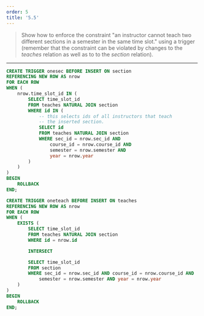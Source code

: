 ```yaml
---
order: 5
title: '5.5'
---
```

> Show how to enforce the constraint "an instructor cannot teach two different 
> sections in a semester in the same time slot." using a trigger (remember that the 
> constraint can be violated by changes to the _teaches_ relation as well as to 
> to the _section_ relation). 

--------------------------------

```sql
CREATE TRIGGER onesec BEFORE INSERT ON section
REFERENCING NEW ROW AS nrow
FOR EACH ROW
WHEN (
    nrow.time_slot_id IN (
        SELECT time_slot_id
        FROM teaches NATURAL JOIN section
        WHERE id IN (
            -- this selects ids of all instructors that teach
            -- the inserted section.
            SELECT id
            FROM teaches NATURAL JOIN section
            WHERE sec_id = nrow.sec_id AND 
                course_id = nrow.course_id AND
                semester = nrow.semester AND 
                year = nrow.year
        )
    )
)
BEGIN
    ROLLBACK
END;

CREATE TRIGGER oneteach BEFORE INSERT ON teaches 
REFERENCING NEW ROW AS nrow
FOR EACH ROW
WHEN (
    EXISTS (
        SELECT time_slot_id
        FROM teaches NATURAL JOIN section
        WHERE id = nrow.id

        INTERSECT

        SELECT time_slot_id
        FROM section
        WHERE sec_id = nrow.sec_id AND course_id = nrow.course_id AND 
            semester = nrow.semester AND year = nrow.year
    )
)
BEGIN 
    ROLLBACK
END;
```